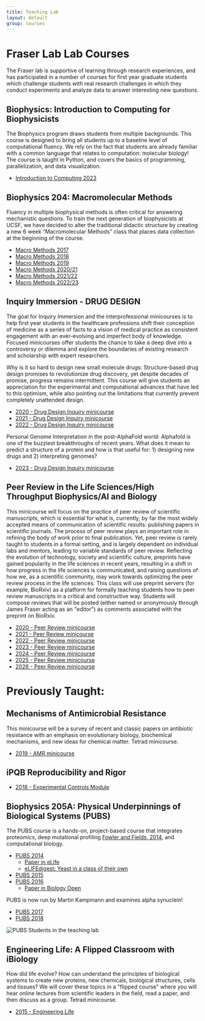 ```yaml
---
title: Teaching Lab
layout: default
group: courses
---
```


# Fraser Lab Lab Courses

The Fraser lab is supportive of learning through research experiences, and has participated in a number of courses for first year graduate students which challenge students with real research challenges in which they conduct experiments and analyze data to answer interesting new questions.

## Biophysics: Introduction to Computing for Biophysicists

The Biophysics program draws students from multiple backgrounds. This course is designed to bring all students up to a baseline level of computational fluency. We rely on the fact that students are already familiar with a common language that relates to computation: molecular biology! The course is taught in Python, and covers the basics of programming, parallelization, and data visualization. 

- [Introduction to Computing 2023](/courses/computing_2023/)

## Biophysics 204: Macromolecular Methods
Fluency in multiple biophysical methods is often critical for answering mechanistic questions. To train the next generation of biophysicists at UCSF, we have decided to alter the traditional didactic structure by creating a new 6 week “Macromolecular Methods” class that places data collection at the beginning of the course.

- [Macro Methods 2017](/courses/methods_2017/)
- [Macro Methods 2018](/courses/methods_2018/)
- [Macro Methods 2019](/courses/methods_2019/)
- [Macro Methods 2020/21](/courses/methods_2020/)
- [Macro Methods 2021/22](/courses/methods_2021/)
- [Macro Methods 2022/23](/courses/methods_2022/)


## Inquiry Immersion -  DRUG DESIGN
The goal for Inquiry Immersion and the interprofessional minicourses is to help first year students in the healthcare professions shift their conception of medicine as a series of facts to a vision of medical practice as consistent engagement with an ever-evolving and imperfect body of knowledge.  Focused minicourses offer students the chance to take a deep dive into a controversy or dilemma and explore the boundaries of existing research and scholarship with expert researchers.

Why is it so hard to design new small molecule drugs: Structure-based drug design promises to revolutionize drug discovery, yet despite decades of promise, progress remains intermittent. This course will give students an appreciation for the experimental and computational advances that have led to this optimism, while also pointing out the limitations that currently prevent completely unattended design.


- [2020 - Drug Design Inquiry minicourse](/courses/inquiry_2020/)
- [2021 - Drug Design Inquiry minicourse](/courses/inquiry_2021/)
- [2022 - Drug Design Inquiry minicourse](/courses/inquiry_2022/)

Personal Genome Interpretation in the post-AlphaFold world: Alphafold is one of the buzziest breakthroughs of recent years. What does it mean to predict a structure of a protein and how is that useful for: 1) designing new drugs and 2) interpreting genomes?

- [2023 - Drug Design Inquiry minicourse](/courses/inquiry_2023/)


##  Peer Review in the Life Sciences/High Throughput Biophysics/AI and Biology
This minicourse will focus on the practice of peer review of scientific manuscripts, which is essential for what is, currently, by far the most widely accepted means of communication of scientific results: publishing papers in scientific journals. The process of peer review plays an important role in refining the body of work prior to final publication. Yet, peer review is rarely taught to students in a formal setting, and is largely dependent on individual labs and mentors, leading to variable standards of peer review. Reflecting the evolution of technology, society and scientific culture, preprints have gained popularity in the life sciences in recent years, resulting in a shift in how progress in the life sciences is communicated, and raising questions of how we, as a scientific community, may work towards optimizing the peer review process in the life sciences. This class will use preprint servers (for example, BioRxiv) as a platform for formally teaching students how to peer review manuscripts in a critical and constructive way. Students will compose reviews that will be posted (either named or anonymously through James Fraser acting as an "editor") as comments associated with the preprint on BioRxiv.
- [2020 - Peer Review minicourse](/courses/peer_review_2020/)
- [2021 - Peer Review minicourse](/courses/peer_review_2021/)
- [2022 - Peer Review minicourse](/courses/peer_review_2022/)
- [2023 - Peer Review minicourse](/courses/peer_review_2023/)
- [2024 - Peer Review minicourse](/courses/peer_review_2024/)
- [2025 - Peer Review minicourse](/peer_review/)
- [2026 - Peer Review minicourse](/courses/peer_review_2026/)

# Previously Taught:
##  Mechanisms of Antimicrobial Resistance
This minicourse will be a survey of recent and classic papers on antibiotic resistance with an emphasis on evolutionary biology, biochemical mechanisms, and new ideas for chemical matter.  Tetrad minicourse.
- [2019 - AMR minicourse](/courses/amr_2019/)


## iPQB Reproducibility and Rigor
- [2018 - Experimental Controls Module](/courses/rigor_2018/)



## Biophysics 205A: Physical Underpinnings of Biological Systems (PUBS)
The PUBS course is a hands-on, project-based course that integrates proteomics, deep mutational profiling [Fowler and Fields, 2014](http://cdn.fraserlab.com/courses/pubs/2014_fowler.pdf), and computational biology.
- [PUBS 2014](/courses/pubs/pubs_2014/)
  - [Paper in eLife](http://cdn.fraserlab.com/publications/2016_mavor.pdf)
  - [eLIFEdigest: Yeast in a class of their own](https://medium.com/lifes-building-blocks/yeast-in-a-class-of-their-own-4dabb27653eb#.tcf71ly8z)
- [PUBS 2015](/courses/pubs/pubs_2015/)
- [PUBS 2016](http://kampmannlab.ucsf.edu/pubs-2016)
  - [Paper in Biology Open](http://cdn.fraserlab.com/publications/2018_mavor.pdf)

PUBS is now run by Martin Kampmann and examines alpha synuclein!
- [PUBS 2017](https://kampmannlab.ucsf.edu/pubs-2017)
- [PUBS 2018](https://kampmannlab.ucsf.edu/pubs-2018)


<img class="img-fluid mx-auto d-block" src="/static/img/pub/2016_mavor.jpg" alt="PUBS Students in the teaching lab">



##  Engineering Life:  A Flipped Classroom with iBiology
How did life evolve?  How can understand the principles of biological systems to create new proteins, new chemicals, biological structures, cells and tissues?  We will cover these topics in a "flipped course" where you will hear online lectures from scientific leaders in the field, read a paper, and then discuss as a group.  Tetrad minicourse.
- [2015 - Engineering Life](/courses/flipped_2015/)
